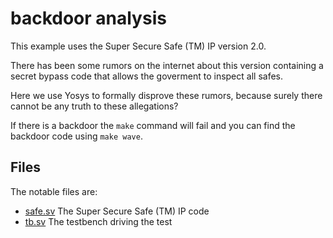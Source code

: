 # backdoor analysis

This example uses the Super Secure Safe (TM) IP version 2.0.

There has been some rumors on the internet about this version containing a
secret bypass code that allows the goverment to inspect all safes.

Here we use Yosys to formally disprove these rumors, because surely there cannot
be any truth to these allegations?

If there is a backdoor the `make` command will fail and you can find the backdoor
code using `make wave`.

## Files

The notable files are:

 * [safe.sv](safe.sv) The Super Secure Safe (TM) IP code
 * [tb.sv](tb.sv) The testbench driving the test
